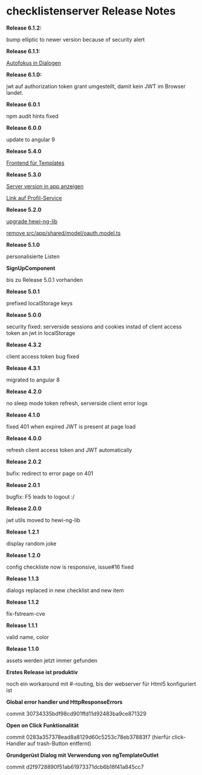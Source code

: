 # checklistenserver Release Notes

__Release 6.1.2:__

bump elliptic to newer version because of security alert

__Release 6.1.1:__

[Autofokus in Dialogen](https://github.com/heike2718/checklistenapp/issues/41)

__Release 6.1.0:__

jwt auf authorization token grant umgestellt, damit kein JWT im Browser landet.

__Release 6.0.1__

npm audit hints fixed

__Release 6.0.0__

update to angular 9

__Release 5.4.0__

[Frontend für Templates](https://github.com/heike2718/checklistenapp/issues/31)

__Release 5.3.0__

[Server version in app anzeigen](https://github.com/heike2718/checklistenapp/issues/17)

[Link auf Profil-Service](https://github.com/heike2718/checklistenapp/issues/28)

__Release 5.2.0__

[upgrade hewi-ng-lib](https://github.com/heike2718/checklistenapp/issues/21)

[remove src/app/shared/model/oauth.model.ts](https://github.com/heike2718/checklistenapp/issues/22)

__Release 5.1.0__

personalisierte Listen

__SignUpComponent__

bis zu Release 5.0.1 vorhanden

__Release 5.0.1__

prefixed localStorage keys

__Release 5.0.0__

security fixed: serverside sessions and cookies instad of client access token an jwt in localStorage

__Release 4.3.2__

client access token bug fixed

__Release 4.3.1__

migrated to angular 8

__Release 4.2.0__

no sleep mode token refresh, serverside client error logs

__Release 4.1.0__

fixed 401 when expired JWT is present at page load

__Release 4.0.0__

refresh client access token and JWT automatically

 __Release 2.0.2__

 bufix: redirect to error page on 401

 __Release 2.0.1__

 bugfix: F5 leads to logout :/

__Release 2.0.0__

jwt utils moved to hewi-ng-lib

__Release 1.2.1__

display random joke

__Release 1.2.0__

config checkliste now is responsive, issue#16 fixed

__Release 1.1.3__

dialogs replaced in new checklist and new item

__Release 1.1.2__

fix-fstream-cve

__Release 1.1.1__

valid name, color

__Release 1.1.0__

assets werden jetzt immer gefunden

__Erstes Release ist produktiv__

noch ein workaround mit #-routing, bis der webserver für Html5 konfiguriert ist

__Global error handler und HttpResponseErrors__

commit 30734335bdf98cd901ffd11d92483ba9ce871329

__Open on Click Funktionalität__

commit 0283a357378ead8a8129d60c5253c78eb37883f7 (hierfür click-Handler auf trash-Button entfernt)

__Grundgerüst Dialog mit Verwendung von ngTemplateOutlet__

commit d2f9728890f51ab61973371dcb6b18f41a845cc7


